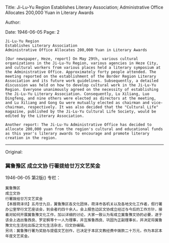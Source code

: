 Title: Ji-Lu-Yu Region Establishes Literary Association; Administrative Office Allocates 200,000 Yuan in Literary Awards

Author:

Date: 1946-06-05
Page: 2

    Ji-Lu-Yu Region
    Establishes Literary Association
    Administrative Office Allocates 200,000 Yuan in Literary Awards

    [Our newspaper, Heze, report] On May 29th, various cultural organizations in the Ji-Lu-Yu Region, various agencies in Heze City, and cultural workers from various places held a literary symposium at the Administrative Office. Approximately forty people attended. The meeting reported on the establishment of the Border Region Literary Association and its future work guidelines. Subsequently, a detailed discussion was held on how to develop cultural work in the Ji-Lu-Yu Region. Everyone unanimously agreed on the necessity of establishing the Ji-Lu-Yu Literary Association. Consequently, Lu Xiliang, Luo Dingfeng, and nine others were elected as directors at the meeting, and Lu Xiliang and Gong Gu were mutually elected as chairman and vice-chairman, respectively. It was also decided that the "Cultural Life" magazine, published by the Ji-Lu-Yu Cultural Life Society, would be edited by the Literary Association.

    Another report: The Ji-Lu-Yu Administrative Office has decided to allocate 200,000 yuan from the region's cultural and educational funds as this year's literary awards to encourage and promote literary creation in the region.



<hr /> 

Original: 


### 冀鲁豫区  成立文协  行署拨给廿万文艺奖金

1946-06-05
第2版()
专栏：

    冀鲁豫区
    成立文协
    行署拨给廿万文艺奖金
    【本报荷泽讯】五月廿九日，翼鲁豫区各文化团体，荷泽市各机关以及各地文化工作者，假行署办公室举行文艺座谈会，到会者约四十余人。会上报告边区文协成立经过与今后的工作方针，接着对如何开展冀鲁豫文化工作，加以详细的讨论，大家一致认为有成立冀鲁豫文协的必要，遂于该会上选出鲁西良、罗定枫等十一人为理事，并互推鲁西良、巩固为正副理事长，并决定将冀鲁豫文化生活社出版之文化生活杂志，归文协编辑。
    另讯：冀鲁豫行署为奖励与提倡文艺创作，已决定于本区文教经费中拨款二十万元，作为本区本年度文艺奖金。
